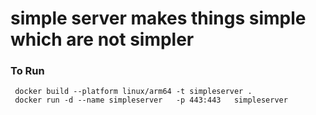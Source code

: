 # simple server makes things simple which are not simpler

### To Run
```
 docker build --platform linux/arm64 -t simpleserver .
 docker run -d --name simpleserver   -p 443:443   simpleserver
```